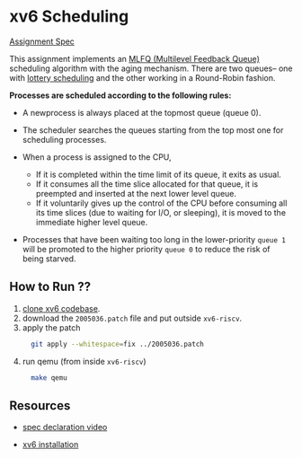 # xv6 Scheduling
[Assignment Spec](https://github.com/TawhidMM/OS-CSE-314/blob/main/Offline-3%20Scheduling/CSE314-scheduling-Jan2024.pdf)


This assignment implements an [MLFQ (Multilevel Feedback Queue)](https://pages.cs.wisc.edu/~remzi/OSTEP/cpu-sched-mlfq.pdf) scheduling algorithm with the aging mechanism.
There are two queues– one with [lottery scheduling](https://en.wikipedia.org/wiki/Lottery_scheduling) and the other working in a Round-Robin fashion.

**Processes are scheduled according to the following rules:**
- A newprocess is always placed at the topmost queue (queue 0).
- The scheduler searches the queues starting from the top most one for scheduling processes.
 
- When a process is assigned to the CPU,
    - If it is completed within the time limit of its queue, it exits as usual.
    - If it consumes all the time slice allocated for that queue, it is preempted and inserted at the next lower level  queue.
    - If it voluntarily gives up the control of the CPU before consuming all its time slices (due to waiting for I/O, or sleeping), it is moved to the immediate higher level queue.
- Processes that have been waiting too long in the lower-priority `queue 1` will be promoted to the
 higher priority `queue 0` to reduce the risk of being starved.

## How to Run ??

1. [clone xv6 codebase](https://github.com/TawhidMM/OS-CSE-314/blob/main/Offline-2%20system-call/resources/xv6_installation.md).
2. download the `2005036.patch` file and put outside `xv6-riscv`.
3. apply the patch
    ```bash
      git apply --whitespace=fix ../2005036.patch
    ```
4. run qemu (from inside `xv6-riscv`)
    ```bash
      make qemu
    ```

## Resources

- [spec declaration video](https://www.youtube.com/watch?v=gVopuaywmIU)

- [xv6 installation](https://github.com/TawhidMM/OS-CSE-314/blob/main/Offline-2%20system-call/resources/xv6_installation.md)